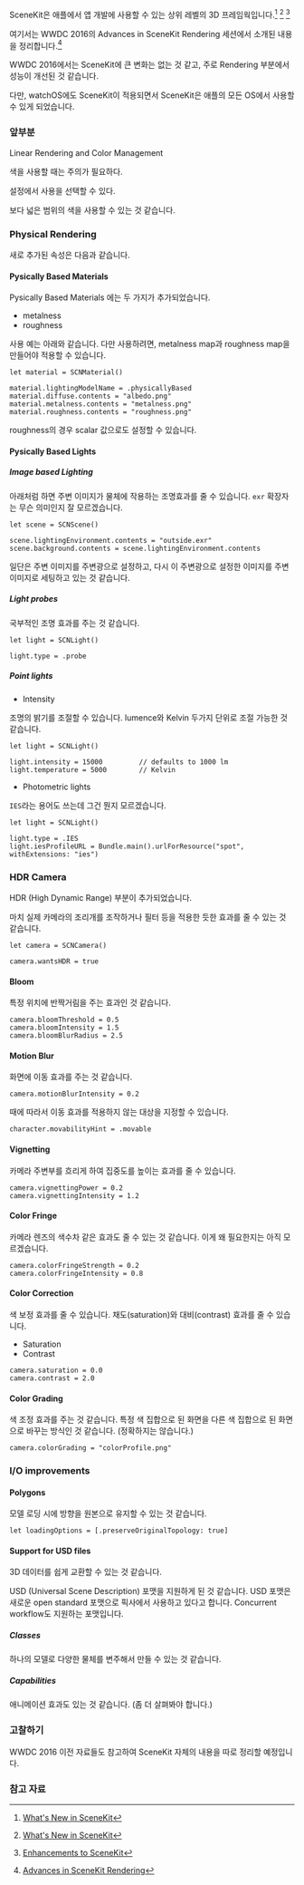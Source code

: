 SceneKit은 애플에서 앱 개발에 사용할 수 있는 상위 레벨의 3D 프레임웍입니다.[^WWDC_2013]  [^WWDC_2014]  [^WWDC_2015]

여기서는 WWDC 2016의 Advances in SceneKit Rendering 세션에서 소개된 내용을 정리합니다.[^WWDC_2016]

WWDC 2016에서는 SceneKit에 큰 변화는 없는 것 같고, 주로 Rendering 부분에서 성능이 개선된 것 같습니다.

다만, watchOS에도 SceneKit이 적용되면서 SceneKit은 애플의 모든 OS에서 사용할 수 있게 되었습니다.

### 앞부분

Linear Rendering and Color Management

색을 사용할 때는 주의가 필요하다.

설정에서 사용을 선택할 수 있다.

보다 넓은 범위의 색을 사용할 수 있는 것 같습니다. 

### Physical Rendering

새로 추가된 속성은 다음과 같습니다. 

#### Pysically Based Materials

Pysically Based Materials 에는 두 가지가 추가되었습니다. 

* metalness 
* roughness

사용 예는 아래와 같습니다. 
다만 사용하려면, metalness map과 roughness map을 만들어야 적용할 수 있습니다. 

```
let material = SCNMaterial()

material.lightingModelName = .physicallyBased
material.diffuse.contents = "albedo.png"
material.metalness.contents = "metalness.png"
material.roughness.contents = "roughness.png"
```

roughness의 경우 scalar 값으로도 설정할 수 있습니다.

#### Pysically Based Lights

##### Image based Lighting 

아래처럼 하면 주변 이미지가 물체에 작용하는 조명효과를 줄 수 있습니다. `exr` 확장자는 무슨 의미인지 잘 모르겠습니다. 

```
let scene = SCNScene()

scene.lightingEnvironment.contents = "outside.exr"
scene.background.contents = scene.lightingEnvironment.contents
```

일단은 주변 이미지를 주변광으로 설정하고, 다시 이 주변광으로 설정한 이미지를 주변 이미지로 세팅하고 있는 것 같습니다. 

##### Light probes

국부적인 조명 효과를 주는 것 같습니다. 

```
let light = SCNLight()

light.type = .probe
```

##### Point lights

* Intensity

조명의 밝기를 조절할 수 있습니다. lumence와 Kelvin 두가지 단위로 조절 가능한 것 같습니다.

```
let light = SCNLight()

light.intensity = 15000 		// defaults to 1000 lm
light.temperature = 5000		// Kelvin
```

* Photometric lights

`IES`라는 용어도 쓰는데 그건 뭔지 모르겠습니다. 

```
let light = SCNLight()

light.type = .IES
light.iesProfileURL = Bundle.main().urlForResource("spot", withExtensions: "ies")
```

### HDR Camera

HDR (High Dynamic Range) 부분이 추가되었습니다.

마치 실제 카메라의 조리개를 조작하거나 필터 등을 적용한 듯한 효과를 줄 수 있는 것 같습니다. 

```
let camera = SCNCamera()

camera.wantsHDR = true
```

#### Bloom

특정 위치에 반짝거림을 주는 효과인 것 같습니다. 

```
camera.bloomThreshold = 0.5
camera.bloomIntensity = 1.5
camera.bloomBlurRadius = 2.5
```

#### Motion Blur

화면에 이동 효과를 주는 것 같습니다.

```
camera.motionBlurIntensity = 0.2
```

때에 따라서 이동 효과를 적용하지 않는 대상을 지정할 수 있습니다.

```
character.movabilityHint = .movable
```

#### Vignetting

카메라 주변부를 흐리게 하여 집중도를 높이는 효과를 줄 수 있습니다.

```
camera.vignettingPower = 0.2
camera.vignettingIntensity = 1.2
```

#### Color Fringe

카메라 렌즈의 색수차 같은 효과도 줄 수 있는 것 같습니다. 이게 왜 필요한지는 아직 모르겠습니다.

```
camera.colorFringeStrength = 0.2
camera.colorFringeIntensity = 0.8
```

#### Color Correction

색 보정 효과를 줄 수 있습니다. 채도(saturation)와 대비(contrast) 효과를 줄 수 있습니다.

* Saturation
* Contrast

```
camera.saturation = 0.0
camera.contrast = 2.0
```

#### Color Grading

색 조정 효과를 주는 것 같습니다. 
특정 색 집합으로 된 화면을 다른 색 집합으로 된 화면으로 바꾸는 방식인 것 같습니다.  (정확하지는 않습니다.)

```
camera.colorGrading = "colorProfile.png"
```

### I/O improvements

#### Polygons

모델 로딩 시에 방향을 원본으로 유지할 수 있는 것 같습니다. 
```
let loadingOptions = [.preserveOriginalTopology: true]
```

#### Support for USD files

3D 데이터를 쉽게 교환할 수 있는 것 같습니다.

USD (Universal Scene Description) 포맷을 지원하게 된 것 같습니다. USD 포맷은 새로운 open standard 포맷으로 픽사에서 사용하고 있다고 합니다. Concurrent workflow도 지원하는 포맷입니다.

##### Classes

하나의 모델로 다양한 물체를 변주해서 만들 수 있는 것 같습니다. 

##### Capabilities

애니메이션 효과도 있는 것 같습니다. (좀 더 살펴봐야 합니다.)


### 고찰하기

WWDC 2016 이전 자료들도 참고하여 SceneKit 자체의 내용을 따로 정리할 예정입니다.

### 참고 자료

[^WWDC_2013]: [What's New in SceneKit](https://developer.apple.com/videos/play/wwdc2013/500/)

[^WWDC_2014]: [What's New in SceneKit](https://developer.apple.com/videos/play/wwdc2014/609/)

[^WWDC_2015]: [Enhancements to SceneKit](https://developer.apple.com/videos/play/wwdc2015/606/)

[^WWDC_2016]: [Advances in SceneKit Rendering](https://developer.apple.com/videos/play/wwdc2016/609/)

[^RayWenderlich]: [Scene Kit Tutorial with Swift Part 1: Getting Started](https://www.raywenderlich.com/128668/scene-kit-tutorial-with-swift-part-1)
